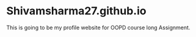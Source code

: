 # Shivamsharma27.github.io
This is going to  be my profile website for OOPD course long Assignment.
